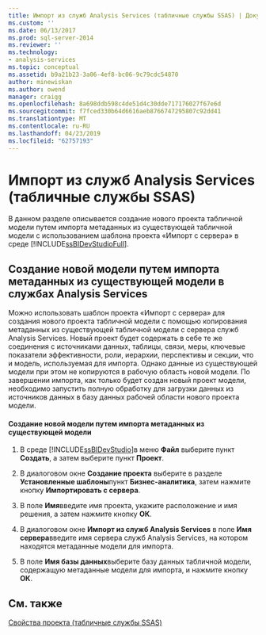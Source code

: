 ```yaml
---
title: Импорт из служб Analysis Services (табличные службы SSAS) | Документация Майкрософт
ms.custom: ''
ms.date: 06/13/2017
ms.prod: sql-server-2014
ms.reviewer: ''
ms.technology:
- analysis-services
ms.topic: conceptual
ms.assetid: b9a21b23-3a06-4ef8-bc06-9c79cdc54870
author: minewiskan
ms.author: owend
manager: craigg
ms.openlocfilehash: 8a698ddb598c4de51d4c30dde717176027f67e6d
ms.sourcegitcommit: f7fced330b64d6616aeb8766747295807c92dd41
ms.translationtype: MT
ms.contentlocale: ru-RU
ms.lasthandoff: 04/23/2019
ms.locfileid: "62757193"
---
```

# <a name="import-from-analysis-services-ssas-tabular"></a>Импорт из служб Analysis Services (табличные службы SSAS)
  В данном разделе описывается создание нового проекта табличной модели путем импорта метаданных из существующей табличной модели с использованием шаблона проекта «Импорт с сервера» в среде [!INCLUDE[ssBIDevStudioFull](../../includes/ssbidevstudiofull-md.md)].  
  
## <a name="create-a-new-model-by-importing-metadata-from-an-existing-model-in-analysis-services"></a>Создание новой модели путем импорта метаданных из существующей модели в службах Analysis Services  
 Можно использовать шаблон проекта «Импорт с сервера» для создания нового проекта табличной модели с помощью копирования метаданных из существующей табличной модели с сервера служб Analysis Services. Новый проект будет содержать в себе те же соединения с источниками данных, таблицы, связи, меры, ключевые показатели эффективности, роли, иерархии, перспективы и секции, что и модель, используемая для импорта. Однако данные из существующей модели при этом не копируются в рабочую область новой модели. По завершении импорта, как только будет создан новый проект модели, необходимо запустить полную обработку для загрузки данных из источников данных в базу данных рабочей области нового проекта модели.  
  
#### <a name="to-create-a-new-model-by-importing-metadata-from-an-existing-model"></a>Создание новой модели путем импорта метаданных из существующей модели  
  
1.  В среде [!INCLUDE[ssBIDevStudio](../../includes/ssbidevstudio-md.md)]в меню **Файл** выберите пункт **Создать**, а затем выберите пункт **Проект**.  
  
2.  В диалоговом окне **Создание проекта** выберите в разделе **Установленные шаблоны**пункт **Бизнес-аналитика**, затем нажмите кнопку **Импортировать с сервера**.  
  
3.  В поле **Имя**введите имя проекта, укажите расположение и имя решения, а затем нажмите кнопку **ОК**.  
  
4.  В диалоговом окне **Импорт из служб Analysis Services** в поле **Имя сервера**введите имя сервера служб Analysis Services, на котором находятся метаданные модели для импорта.  
  
5.  В поле **Имя базы данных**выберите базу данных табличной модели, содержащую метаданные модели для импорта, и нажмите кнопку **ОК**.  
  
## <a name="see-also"></a>См. также  
 [Свойства проекта (табличные службы SSAS)](properties-ssas-tabular.md)  
  
  
